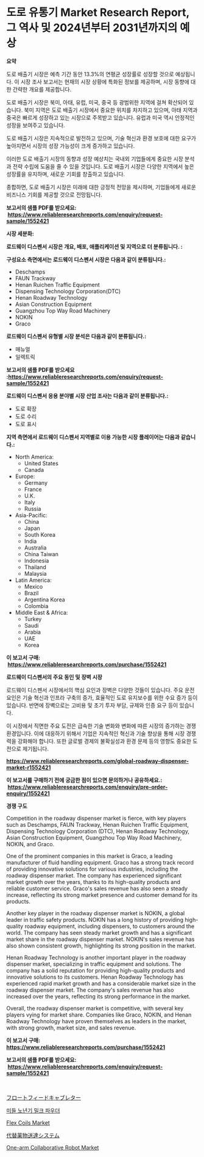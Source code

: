 <p><h1>도로 유통기 Market Research Report, 그 역사 및 2024년부터 2031년까지의 예상</h1></p><p><strong>요약</strong></p>
<p><p>도로 배출기 시장은 예측 기간 동안 13.3%의 연평균 성장률로 성장할 것으로 예상됩니다. 이 시장 조사 보고서는 현재의 시장 상황에 특화된 정보를 제공하며, 시장 동향에 대한 간략한 개요를 제공합니다. </p><p>도로 배출기 시장은 북미, 아태, 유럽, 미국, 중국 등 광범위한 지역에 걸쳐 확산되어 있습니다. 북미 지역은 도로 배출기 시장에서 중요한 위치를 차지하고 있으며, 아태 지역과 중국은 빠르게 성장하고 있는 시장으로 주목받고 있습니다. 유럽과 미국 역시 안정적인 성장을 보여주고 있습니다.</p><p>도로 배출기 시장은 지속적으로 발전하고 있으며, 기술 혁신과 환경 보호에 대한 요구가 높아지면서 시장의 성장 가능성이 크게 증가하고 있습니다. </p><p>이러한 도로 배출기 시장의 동향과 성장 예상치는 국내외 기업들에게 중요한 시장 분석과 전략 수립에 도움을 줄 수 있을 것입니다. 도로 배출기 시장은 다양한 지역에서 높은 성장률을 유지하며, 새로운 기회를 창출하고 있습니다. </p><p>종합하면, 도로 배출기 시장은 미래에 대한 긍정적 전망을 제시하며, 기업들에게 새로운 비즈니스 기회를 제공할 것으로 전망됩니다.</p></p>
<p><strong>보고서의 샘플 PDF를 받으세요: &nbsp;<a href="https://www.reliableresearchreports.com/enquiry/request-sample/1552421">https://www.reliableresearchreports.com/enquiry/request-sample/1552421</a></strong></p>
<p><strong>시장 세분화:</strong></p>
<p><strong> 로드웨이 디스펜서 시장은 개요, 배포, 애플리케이션 및 지역으로 더 분류됩니다. :</strong></p>
<p><strong>구성요소 측면에서는 로드웨이 디스펜서 시장은 다음과 같이 분류됩니다.:</strong></p>
<p><ul><li>Deschamps</li><li>FAUN Trackway</li><li>Henan Ruichen Traffic Equipment</li><li>Dispensing Technology Corporation(DTC)</li><li>Henan Roadway Technology</li><li>Asian Construction Equipment</li><li>Guangzhou Top Way Road Machinery</li><li>NOKIN</li><li>Graco</li></ul></p>
<p><strong> 로드웨이 디스펜서 유형별 시장 분석은 다음과 같이 분류됩니다.:</strong></p>
<p><ul><li>매뉴얼</li><li>일렉트릭</li></ul></p>
<p><strong>보고서의 샘플 PDF를 받으세요 :<a href="https://www.reliableresearchreports.com/enquiry/request-sample/1552421">https://www.reliableresearchreports.com/enquiry/request-sample/1552421</a></strong></p>
<p><strong> 로드웨이 디스펜서 응용 분야별 시장 산업 조사는 다음과 같이 분류됩니다.:</strong></p>
<p><ul><li>도로 확장</li><li>도로 수리</li><li>도로 표시</li></ul></p>
<p><strong>지역 측면에서 로드웨이 디스펜서 지역별로 이용 가능한 시장 플레이어는 다음과 같습니다.:</strong></p>
<p><ul>
    <li>
        North America:
        <ul>
            <li>United States</li>
            <li>Canada</li>
        </ul>
    </li>
    <li>
        Europe:
        <ul>
            <li>Germany</li>
            <li>France</li>
            <li>U.K.</li>
            <li>Italy</li>
            <li>Russia</li>
        </ul>
    </li>
    <li>
        Asia-Pacific:
        <ul>
            <li>China</li>
            <li>Japan</li>
            <li>South Korea</li>
            <li>India</li>
            <li>Australia</li>
            <li>China Taiwan</li>
            <li>Indonesia</li>
            <li>Thailand</li>
            <li>Malaysia</li>
        </ul>
    </li>
    <li>
        Latin America:
        <ul>
            <li>Mexico</li>
            <li>Brazil</li>
            <li>Argentina Korea</li>
            <li>Colombia</li>
        </ul>
    </li>
    <li>
        Middle East & Africa:
        <ul>
            <li>Turkey</li>
            <li>Saudi</li>
            <li>Arabia</li>
            <li>UAE</li>
            <li>Korea</li>
        </ul>
    </li>
    </ul></p>
<p><strong>이 보고서 구매: &nbsp;<a href="https://www.reliableresearchreports.com/purchase/1552421">https://www.reliableresearchreports.com/purchase/1552421</a></strong></p>
<p><strong>로드웨이 디스펜서의 주요 동인 및 장벽 시장</strong></p>
<p><p>로드웨이 디스펜서 시장에서의 핵심 요인과 장벽은 다양한 것들이 있습니다. 주요 운전 요인은 기술 혁신과 인프라 구축의 증가, 효율적인 도로 유지보수를 위한 수요 증가 등이 있습니다. 반면에 장벽으로는 고비용 및 초기 투자 부담, 규제와 인증 요구 등이 있습니다.</p><p>이 시장에서 직면한 주요 도전은 급속한 기술 변화와 변화에 따른 시장의 증가하는 경쟁 환경입니다. 이에 대응하기 위해서 기업은 지속적인 혁신과 기술 향상을 통해 시장 경쟁력을 강화해야 합니다. 또한 글로벌 경제의 불확실성과 환경 문제 등의 영향도 중요한 도전으로 제기됩니다.</p></p>
<p><strong><a href="https://www.reliableresearchreports.com/global-roadway-dispenser-market-r1552421">https://www.reliableresearchreports.com/global-roadway-dispenser-market-r1552421</a></strong></p>
<p><strong>이 보고서를 구매하기 전에 궁금한 점이 있으면 문의하거나 공유하세요.: &nbsp;<a href="https://www.reliableresearchreports.com/enquiry/pre-order-enquiry/1552421">https://www.reliableresearchreports.com/enquiry/pre-order-enquiry/1552421</a></strong></p>
<p><strong>경쟁 구도</strong></p>
<p><p>Competition in the roadway dispenser market is fierce, with key players such as Deschamps, FAUN Trackway, Henan Ruichen Traffic Equipment, Dispensing Technology Corporation (DTC), Henan Roadway Technology, Asian Construction Equipment, Guangzhou Top Way Road Machinery, NOKIN, and Graco. </p><p>One of the prominent companies in this market is Graco, a leading manufacturer of fluid handling equipment. Graco has a strong track record of providing innovative solutions for various industries, including the roadway dispenser market. The company has experienced significant market growth over the years, thanks to its high-quality products and reliable customer service. Graco's sales revenue has also seen a steady increase, reflecting its strong market presence and customer demand for its products.</p><p>Another key player in the roadway dispenser market is NOKIN, a global leader in traffic safety products. NOKIN has a long history of providing high-quality roadway equipment, including dispensers, to customers around the world. The company has seen steady market growth and has a significant market share in the roadway dispenser market. NOKIN's sales revenue has also shown consistent growth, highlighting its strong position in the market.</p><p>Henan Roadway Technology is another important player in the roadway dispenser market, specializing in traffic equipment and solutions. The company has a solid reputation for providing high-quality products and innovative solutions to its customers. Henan Roadway Technology has experienced rapid market growth and has a considerable market size in the roadway dispenser market. The company's sales revenue has also increased over the years, reflecting its strong performance in the market. </p><p>Overall, the roadway dispenser market is competitive, with several key players vying for market share. Companies like Graco, NOKIN, and Henan Roadway Technology have proven themselves as leaders in the market, with strong growth, market size, and sales revenue.</p></p>
<p><strong>이 보고서 구매: &nbsp; <a href="https://www.reliableresearchreports.com/purchase/1552421">https://www.reliableresearchreports.com/purchase/1552421</a></strong></p>
<p><strong>보고서의 샘플 PDF를 받으세요: &nbsp;<a href="https://www.reliableresearchreports.com/enquiry/request-sample/1552421">https://www.reliableresearchreports.com/enquiry/request-sample/1552421</a></strong><strong></strong></p>
<p>&nbsp;</p>
<p><p><a href="https://github.com/decker5351/Market-Research-Report-List-1/blob/main/387965394906.md">フロートフィードキャブレター</a></p><p><a href="https://github.com/iansanftyord09878/Market-Research-Report-List-1/blob/main/721799986545.md">미들 노년기 밀크 파우더</a></p><p><a href="https://issuu.com/reportprime-2/docs/flex-coils-market-size-2030.pptx">Flex Coils Market</a></p><p><a href="https://github.com/KaydenJohns1964/Market-Research-Report-List-1/blob/main/119104494905.md">代替薬物送達システム</a></p><p><a href="https://github.com/nicholepatriciadoylenwnrjr0/Market-Research-Report-List-2/blob/main/one-arm-collaborative-robot-market.md">One-arm Collaborative Robot Market</a></p></p>
